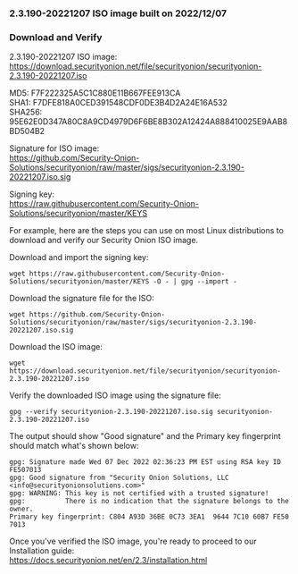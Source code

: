 ### 2.3.190-20221207 ISO image built on 2022/12/07



### Download and Verify

2.3.190-20221207 ISO image:  
https://download.securityonion.net/file/securityonion/securityonion-2.3.190-20221207.iso

MD5: F7F222325A5C1C880E11B667FEE913CA  
SHA1: F7DFE818A0CED391548CDF0DE3B4D2A24E16A532  
SHA256: 95E62E0D347A80C8A9CD4979D6F6BE8B302A12424A888410025E9AAB8BD504B2 

Signature for ISO image:  
https://github.com/Security-Onion-Solutions/securityonion/raw/master/sigs/securityonion-2.3.190-20221207.iso.sig

Signing key:  
https://raw.githubusercontent.com/Security-Onion-Solutions/securityonion/master/KEYS  

For example, here are the steps you can use on most Linux distributions to download and verify our Security Onion ISO image.

Download and import the signing key:  
```
wget https://raw.githubusercontent.com/Security-Onion-Solutions/securityonion/master/KEYS -O - | gpg --import -  
```

Download the signature file for the ISO:  
```
wget https://github.com/Security-Onion-Solutions/securityonion/raw/master/sigs/securityonion-2.3.190-20221207.iso.sig
```

Download the ISO image:  
```
wget https://download.securityonion.net/file/securityonion/securityonion-2.3.190-20221207.iso
```

Verify the downloaded ISO image using the signature file:  
```
gpg --verify securityonion-2.3.190-20221207.iso.sig securityonion-2.3.190-20221207.iso
```

The output should show "Good signature" and the Primary key fingerprint should match what's shown below:
```
gpg: Signature made Wed 07 Dec 2022 02:36:23 PM EST using RSA key ID FE507013
gpg: Good signature from "Security Onion Solutions, LLC <info@securityonionsolutions.com>"
gpg: WARNING: This key is not certified with a trusted signature!
gpg:          There is no indication that the signature belongs to the owner.
Primary key fingerprint: C804 A93D 36BE 0C73 3EA1  9644 7C10 60B7 FE50 7013
```

Once you've verified the ISO image, you're ready to proceed to our Installation guide:  
https://docs.securityonion.net/en/2.3/installation.html
